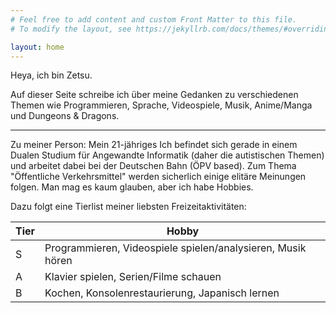 ```yaml
---
# Feel free to add content and custom Front Matter to this file.
# To modify the layout, see https://jekyllrb.com/docs/themes/#overriding-theme-defaults

layout: home
---
```


Heya, ich bin Zetsu.

Auf dieser Seite schreibe ich über meine Gedanken zu verschiedenen Themen wie Programmieren, Sprache, Videospiele,
Musik, Anime/Manga und Dungeons & Dragons.

---

Zu meiner Person: Mein 21-jähriges Ich befindet sich gerade in einem Dualen Studium für Angewandte Informatik (daher die
autistischen Themen) und arbeitet dabei bei der Deutschen Bahn (ÖPV based). Zum Thema "Öffentliche Verkehrsmittel"
werden sicherlich einige elitäre Meinungen folgen. Man mag es kaum glauben, aber ich habe Hobbies.

Dazu folgt eine Tierlist meiner liebsten Freizeitaktivitäten:

| Tier | Hobby                                                       |
|------|-------------------------------------------------------------|
| S    | Programmieren, Videospiele spielen/analysieren, Musik hören |
| A    | Klavier spielen, Serien/Filme schauen                       |
| B    | Kochen, Konsolenrestaurierung, Japanisch lernen             |


